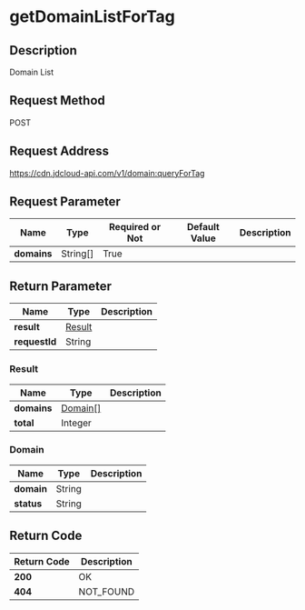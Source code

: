 # getDomainListForTag


## Description
Domain List

## Request Method
POST

## Request Address
https://cdn.jdcloud-api.com/v1/domain:queryForTag


## Request Parameter
|Name|Type|Required or Not|Default Value|Description|
|---|---|---|---|---|
|**domains**|String[]|True| | |


## Return Parameter
|Name|Type|Description|
|---|---|---|
|**result**|[Result](#result)| |
|**requestId**|String| |

### <div id="Result">Result</div>
|Name|Type|Description|
|---|---|---|
|**domains**|[Domain[]](#domain)| |
|**total**|Integer| |
### <div id="Domain">Domain</div>
|Name|Type|Description|
|---|---|---|
|**domain**|String| |
|**status**|String| |

## Return Code
|Return Code|Description|
|---|---|
|**200**|OK|
|**404**|NOT_FOUND|
